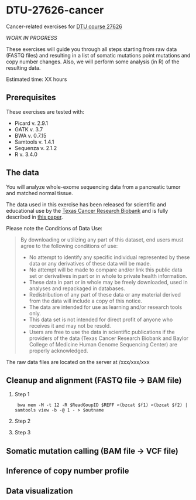 # DTU-27626-cancer
Cancer-related exercises for [DTU course 27626](http://www.cbs.dtu.dk/courses/27626/programme.php) 

*WORK IN PROGRESS*
 
These exercises will guide you through all steps starting from raw data (FASTQ files) and resulting in a list of somatic mutations point mutations and copy number changes.  Also, we will perform some analysis (in R) of the resulting data.

Estimated time:  XX hours

## Prerequisites

These exercises are tested with:
* Picard v. 2.9.1
* GATK  v. 3.7
* BWA  v. 0.7.15
* Samtools v. 1.4.1
* Sequenza v. 2.1.2
* R v. 3.4.0


## The data

You will analyze whole-exome sequencing data from a pancreatic tumor and matched normal tissue.

The data used in this exercise has been released for scientific and educational use by the [Texas Cancer Research Biobank](http://txcrb.org/data.html) and is fully described in [this paper](https://www.nature.com/articles/sdata201610).

Please note the Conditions of Data Use:

> By downloading or utilizing any part of this dataset, end users must agree to the following conditions of use:
> * No attempt to identify any specific individual represented by these data or any derivatives of these data will be made.
> * No attempt will be made to compare and/or link this public data set or derivatives in part or in whole to private health information.
> * These data in part or in whole may be freely downloaded, used in analyses and repackaged in databases.
> * Redistribution of any part of these data or any material derived from the data will include a copy of this notice.
> * The data are intended for use as learning and/or research tools only.
> * This data set is not intended for direct profit of anyone who receives it and may not be resold.
> * Users are free to use the data in scientific publications if the providers of the data (Texas Cancer Research Biobank and Baylor College of Medicine Human Genome Sequencing Center) are properly acknowledged.

The raw data files are located on the server at /xxx/xxx/xxx


## Cleanup and alignment (FASTQ file -> BAM file)

1. Step 1

        bwa mem -M -t 12 -R $ReadGoupID $REFF <(bzcat $f1) <(bzcat $f2) | samtools view -b -@ 1 - > $outname

2. Step 2

3. Step 3

## Somatic mutation calling (BAM file -> VCF file)

## Inference of copy number profile

## Data visualization

